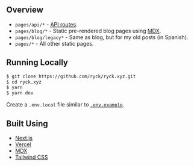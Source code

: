 ## Overview

- `pages/api/*` - [API routes](https://nextjs.org/docs/api-routes/introduction).
- `pages/blog/*` - Static pre-rendered blog pages using [MDX](https://github.com/mdx-js/mdx).
- `pages/blog/legacy*` - Same as blog, but for my old posts (in Spanish).
- `pages/*` - All other static pages.

## Running Locally

```bash
$ git clone https://github.com/ryck/ryck.xyz.git
$ cd ryck.xyz
$ yarn
$ yarn dev
```

Create a `.env.local` file similar to [`.env.example`](https://github.com/ryck/ryck.xyz/blob/master/.env.example).

## Built Using

- [Next.js](https://nextjs.org/)
- [Vercel](https://vercel.com)
- [MDX](https://github.com/mdx-js/mdx)
- [Tailwind CSS](https://tailwindcss.com/)
